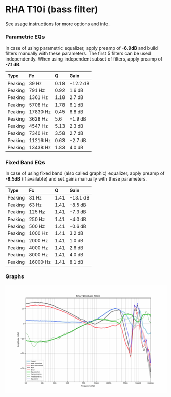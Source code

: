 # RHA T10i (bass filter)
See [usage instructions](https://github.com/jaakkopasanen/AutoEq#usage) for more options and info.

### Parametric EQs
In case of using parametric equalizer, apply preamp of **-6.9dB** and build filters manually
with these parameters. The first 5 filters can be used independently.
When using independent subset of filters, apply preamp of **-7.1 dB**.

| Type    | Fc       |    Q | Gain     |
|:--------|:---------|:-----|:---------|
| Peaking | 39 Hz    | 0.18 | -12.2 dB |
| Peaking | 791 Hz   | 0.92 | 1.6 dB   |
| Peaking | 1361 Hz  | 1.18 | 2.7 dB   |
| Peaking | 5708 Hz  | 1.78 | 6.1 dB   |
| Peaking | 17830 Hz | 0.45 | 6.8 dB   |
| Peaking | 3628 Hz  | 5.6  | -1.9 dB  |
| Peaking | 4547 Hz  | 5.13 | 2.3 dB   |
| Peaking | 7340 Hz  | 3.58 | 2.7 dB   |
| Peaking | 11216 Hz | 0.63 | -2.7 dB  |
| Peaking | 13438 Hz | 1.83 | 4.0 dB   |

### Fixed Band EQs
In case of using fixed band (also called graphic) equalizer, apply preamp of **-8.5dB**
(if available) and set gains manually with these parameters.

| Type    | Fc       |    Q | Gain     |
|:--------|:---------|:-----|:---------|
| Peaking | 31 Hz    | 1.41 | -13.1 dB |
| Peaking | 63 Hz    | 1.41 | -8.5 dB  |
| Peaking | 125 Hz   | 1.41 | -7.3 dB  |
| Peaking | 250 Hz   | 1.41 | -4.0 dB  |
| Peaking | 500 Hz   | 1.41 | -0.6 dB  |
| Peaking | 1000 Hz  | 1.41 | 3.2 dB   |
| Peaking | 2000 Hz  | 1.41 | 1.0 dB   |
| Peaking | 4000 Hz  | 1.41 | 2.6 dB   |
| Peaking | 8000 Hz  | 1.41 | 4.0 dB   |
| Peaking | 16000 Hz | 1.41 | 8.1 dB   |

### Graphs
![](./RHA%20T10i%20(bass%20filter).png)
